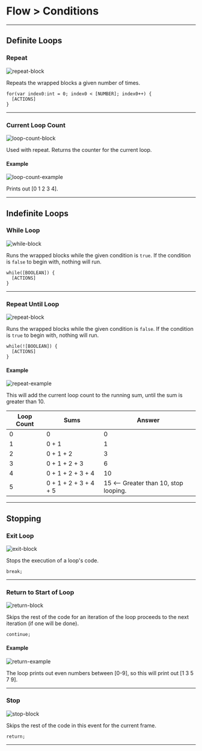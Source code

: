 # Flow > Conditions

***

## Definite Loops

### Repeat

![repeat-block](http://static.stencyl.com/pedia2/blocks/flow/flow_looping/RepeatBlock.png)

Repeats the wrapped blocks a given number of times.

```
for(var index0:int = 0; index0 < [NUMBER]; index0++) {
  [ACTIONS]
}
```

***

### Current Loop Count

![loop-count-block](http://static.stencyl.com/pedia2/blocks/flow/flow_looping/LoopCountBlock.png)

Used with repeat. Returns the counter for the current loop.

#### Example

![loop-count-example](http://static.stencyl.com/pedia2/blocks/flow/flow_looping/DefiniteLoopExample1.png)

Prints out [0 1 2 3 4].

***

## Indefinite Loops

### While Loop

![while-block](http://static.stencyl.com/pedia2/blocks/flow/flow_looping/WhileBlock.png)

Runs the wrapped blocks while the given condition is `true`. If the condition is `false` to begin with, nothing will run.

```
while([BOOLEAN]) {
  [ACTIONS]
}
```

***

### Repeat Until Loop

![repeat-block](http://static.stencyl.com/pedia2/blocks/flow/flow_looping/RepeatUntilBlock.png)

Runs the wrapped blocks while the given condition is `false`. If the condition is `true` to begin with, nothing will run.

```
while(![BOOLEAN]) {
  [ACTIONS]
}
```

#### Example

![repeat-example](http://static.stencyl.com/pedia2/blocks/flow/flow_looping/IndefiniteLoopExample2.png)

This will add the current loop count to the running sum, until the sum is greater than 10.

Loop Count | Sums | Answer
--- | --- | ---
0 | 0 | 0
1 | 0 + 1 | 1
2 | 0 + 1 + 2 | 3
3 | 0 + 1 + 2 + 3 | 6
4 | 0 + 1 + 2 + 3 + 4 | 10
5 | 0 + 1 + 2 + 3 + 4 + 5 | 15 <-- Greater than 10, stop looping.

***

## Stopping

### Exit Loop

![exit-block](http://static.stencyl.com/pedia2/blocks/flow/flow_looping/ExitLoopBlock.png)

Stops the execution of a loop's code.

```
break;
```

***

### Return to Start of Loop

![return-block](http://static.stencyl.com/pedia2/blocks/flow/flow_looping/ReturnToStartBlock.png)

Skips the rest of the code for an iteration of the loop proceeds to the next iteration (if one will be done).

```
continue;
```

#### Example

![return-example](http://static.stencyl.com/pedia2/blocks/flow/flow_looping/StoppingExample3.png)

The loop prints out even numbers between [0-9], so this will print out [1 3 5 7 9].

***

### Stop

![stop-block](http://static.stencyl.com/pedia2/blocks/flow/flow_looping/StopBlock.png)

Skips the rest of the code in this event for the current frame.

```
return;
```

***
